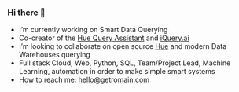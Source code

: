 ### Hi there 👋

- I’m currently working on Smart Data Querying 
- Co-creator of the [Hue Query Assistant](https://gethue.com/) and [iQuery.ai](https://iquery.ai)
- I’m looking to collaborate on open source [Hue](https://github.com/cloudera/hue/) and modern Data Warehouses querying
- Full stack Cloud, Web, Python, SQL, Team/Project Lead, Machine Learning, automation in order to make simple smart systems
- How to reach me: hello@getromain.com
